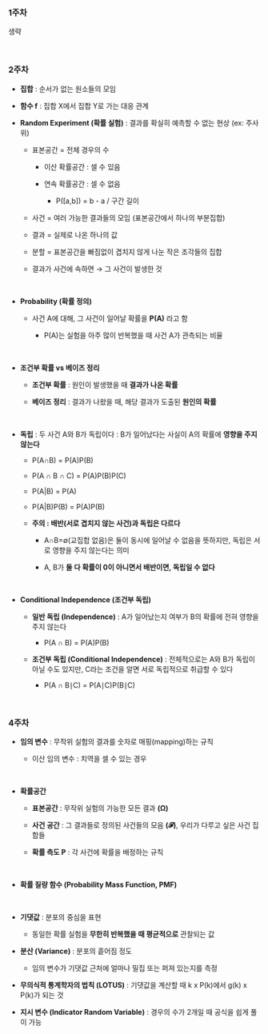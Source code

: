 ### 1주차 

생략

<br/>

### 2주차 

- **집합** : 순서가 없는 원소들의 모임

- **함수 f** : 집합 X에서 집합 Y로 가는 대응 관계

- **Random Experiment (확률 실험)** : 결과를 확실히 예측할 수 없는 현상 (ex: 주사위)

    - 표본공간 = 전체 경우의 수
 
        - 이산 확률공간 : 셀 수 있음
     
        - 연속 확률공간 : 셀 수 없음
     
            - P([a,b]) = b - a / 구간 길이 

    - 사건 = 여러 가능한 결과들의 모임 (표본공간에서 하나의 부분집합)

    - 결과 = 실제로 나온 하나의 값

    - 분할 = 표본공간을 빠짐없이 겹치지 않게 나눈 작은 조각들의 집합

    - 결과가 사건에 속하면 → 그 사건이 발생한 것

<br/>

- **Probability (확률 정의)**

    - 사건 A에 대해, 그 사건이 일어날 확률을 **P(A)** 라고 함
 
        - P(A)는 실험을 아주 많이 반복했을 때 사건 A가 관측되는 비율 

<br/>

- **조건부 확률 vs 베이즈 정리**

    - **조건부 확률** : 원인이 발생했을 때 **결과가 나온 확률**
 
    - **베이즈 정리** : 결과가 나왔을 때, 해당 결과가 도출된 **원인의 확률**

<br/>

- **독립** : 두 사건 A와 B가 독립이다 : B가 일어났다는 사실이 A의 확률에 **영향을 주지 않는다**

    - P(A∩B) = P(A)P(B)
 
    - P(A ∩ B ∩ C) = P(A)P(B)P(C)
 
    - P(A|B) = P(A)
 
    - P(A|B)P(B) = P(A)P(B)
 
    - **주의 : 배반(서로 겹치지 않는 사건)과 독립은 다르다**
 
        - A∩B=∅(교집합 없음)은 둘이 동시에 일어날 수 없음을 뜻하지만, 독립은 서로 영향을 주지 않는다는 의미
     
        -  A, B가 **둘 다 확률이 0이 아니면서 배반이면, 독립일 수 없다**

<br/>

- **Conditional Independence (조건부 독립)**

    - **일반 독립 (Independence)** : A가 일어났는지 여부가 B의 확률에 전혀 영향을 주지 않는다

        - P(A ∩ B) = P(A)P(B) 

    - **조건부 독립 (Conditional Independence)** : 전체적으로는 A와 B가 독립이 아닐 수도 있지만, C라는 조건을 알면 서로 독립적으로 취급할 수 있다
 
        - P(A ∩ B∣C) = P(A∣C)P(B∣C)

<br/>

### 4주차 

- **임의 변수** : 무작위 실험의 결과를 숫자로 매핑(mapping)하는 규칙

    - 이산 임의 변수 : 치역을 셀 수 있는 경우

<br/>

- **확률공간**

    - **표본공간** : 무작위 실험의 가능한 모든 결과 **(Ω)**
    
    - **사건 공간** : 그 결과들로 정의된 사건들의 모음 **(𝓕)**, 우리가 다루고 싶은 사건 집합들
   
    - **확률 측도 P** : 각 사건에 확률을 배정하는 규칙 

<br/>

- **확률 질량 함수 (Probability Mass Function, PMF)**

<br/>

- **기댓값** : 분포의 중심을 표현

    - 동일한 확률 실험을 **무한히 반복했을 때 평균적으로** 관찰되는 값

- **분산 (Variance)** : 분포의 흩어짐 정도

    - 임의 변수가 기댓값 근처에 얼마나 밀집 또는 퍼져 있는지를 측정

- **무의식적 통계학자의 법칙 (LOTUS)** : 기댓값을 계산할 때 k x P(k)에서 g(k) x P(k)가 되는 것

- **지시 변수 (Indicator Random Variable)** : 경우의 수가 2개일 때 공식을 쉽게 풀이 가능 
























































